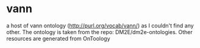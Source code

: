 # vann
a host of vann ontology (http://purl.org/vocab/vann/) as I couldn't find any other. The ontology is taken from the repo: DM2E/dm2e-ontologies. Other resources are generated from OnToology
